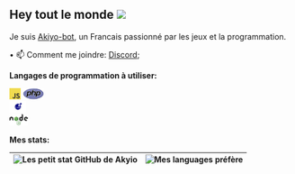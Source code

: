 ## Hey tout le monde <img src="https://media.giphy.com/media/hvRJCLFzcasrR4ia7z/giphy.gif" width="25px">
Je suis [Akiyo-bot](https://github.com/Akiyo-bot), un Francais passionné par les jeux et la programmation.

• 📫 Comment me joindre: [Discord](https://discord.gg/prefech); 

**Langages de programmation à utiliser:**  

<code><img height="20" alt="javascript" src="https://github.com/Akiyo-bot/Akiyo-bot/blob/main/image/JavaScript.png"></code>
<code><img height="20" alt="php" src="https://github.com/Akiyo-bot/Akiyo-bot/blob/main/image/PHP.png">
</code>
<code><img height="20" alt="lua" src="https://github.com/Akiyo-bot/Akiyo-bot/blob/main/image/lua.png">
</code>
<code><img height="20" alt="nodejs" src="https://github.com/Akiyo-bot/Akiyo-bot/blob/main/image/nodejs.png">
</code>

**Mes stats:** 

|![Les petit stat GitHub de Akyio](https://github-readme-stats.vercel.app/api?username=Akiyo-bot&count_private=true&show_icons=true&theme=radical&disable_animations=false&include_all_commits=true)|![Mes languages préfère](https://github-readme-stats.vercel.app/api/top-langs/?username=Akiyo-bot&theme=radical&langs_count=10&layout=compact)|
|:-:|:-:|
